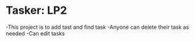 # Tasker: LP2

-This project is to add tast and find task
-Anyone can delete their task as needed
-Can edit tasks

